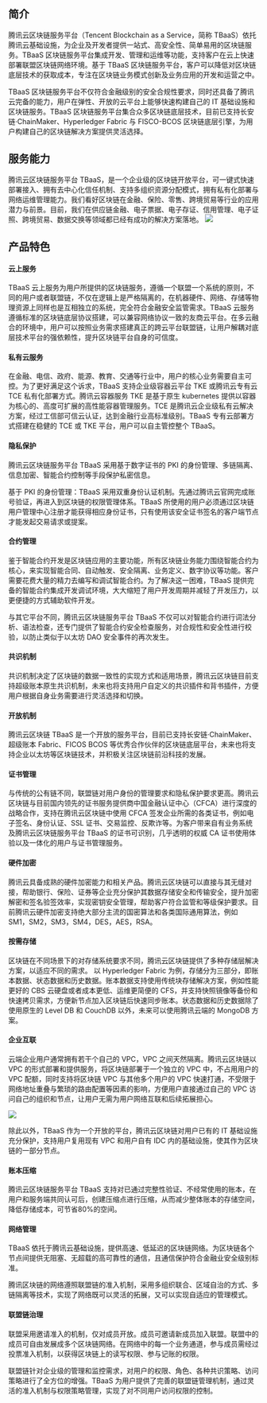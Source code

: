 ## 简介

腾讯云区块链服务平台（Tencent Blockchain as a Service，简称 TBaaS）依托腾讯云基础设施，为企业及开发者提供一站式、高安全性、简单易用的区块链服务。TBaaS 区块链服务平台集成开发、管理和运维等功能，支持客户在云上快速部署联盟区块链网络环境。基于 TBaaS 区块链服务平台，客户可以降低对区块链底层技术的获取成本，专注在区块链业务模式创新及业务应用的开发和运营之中。

TBaaS 区块链服务平台不仅符合金融级别的安全合规性要求，同时还具备了腾讯云完备的能力，用户在弹性、开放的云平台上能够快速构建自己的 IT 基础设施和区块链服务。TBaaS 区块链服务平台集合众多区块链底层技术，目前已支持长安链·ChainMaker、Hyperledger Fabric 与 FISCO-BCOS 区块链底层引擎，为用户构建自己的区块链解决方案提供灵活选择。

## 服务能力

腾讯云区块链服务平台 TBaaS，是一个企业级的区块链开放平台，可一键式快速部署接入、拥有去中心化信任机制、支持多组织资源分配模式，拥有私有化部署与网络运维管理能力。我们看好区块链在金融、保险、零售、跨境贸易等行业的应用潜力与前景。目前，我们在供应链金融、电子票据、电子存证、信用管理、电子证照、跨境贸易、数据交换等领域都已经有成功的解决方案落地。
![](https://main.qcloudimg.com/raw/53ad2010ca6bbd8f87278e1da5ef5e84.png)

## 产品特色

#### 云上服务

TBaaS 云上服务为用户所提供的区块链服务，遵循一个联盟一个系统的原则，不同的用户或者联盟链，不仅在逻辑上是严格隔离的，在机器硬件、网络、存储等物理资源上同样也是互相独立的系统，完全符合金融安全监管需求。TBaaS 云服务遵循标准的区块链底层协议搭建，可以兼容网络协议一致的友商云平台。在多云融合的环境中，用户可以按照业务需求搭建真正的跨云平台联盟链，让用户解耦对底层技术平台的强依赖性，提升区块链平台自身的可信度。

#### 私有云服务

在金融、电信、政府、能源、教育、交通等行业中，用户的核心业务需要自主可控。为了更好满足这个诉求，TBaaS 支持企业级容器云平台 TKE 或腾讯云专有云 TCE 私有化部署方式。腾讯云容器服务 TKE 是基于原生 kubernetes 提供以容器为核心的、高度可扩展的高性能容器管理服务。TCE 是腾讯云企业级私有云解决方案，经过工信部可信云认证，达到金融行业高标准级别。TBaaS 专有云部署方式搭建在稳健的 TCE 或 TKE 平台，用户可以自主管控整个 TBaaS。

#### 隐私保护

腾讯云区块链服务平台 TBaaS 采用基于数字证书的 PKI 的身份管理、多链隔离、信息加密、智能合约控制等手段保护私密信息。

基于 PKI 的身份管理：TBaaS 采用双重身份认证机制。先通过腾讯云官网完成账号验证，再进入到区块链的权限管理体系。TBaaS 所使用的用户必须通过区块链用户管理中心注册才能获得相应身份证书，只有使用该安全证书签名的客户端节点才能发起交易请求或提案。

#### 合约管理

鉴于智能合约开发是区块链应用的主要功能，所有区块链业务能力围绕智能合约为核心，来实现智能合同、自动触发、安全隔离、业务定义、数字协议等功能。客户需要花费大量的精力去编写和调试智能合约。为了解决这一困难，TBaaS 提供完备的智能合约集成开发调试环境，大大缩短了用户开发周期并减轻了开发压力，以更便捷的方式辅助软件开发。

与其它平台不同，腾讯云区块链服务平台 TBaaS 不仅可以对智能合约进行词法分析、语法检查，还专门提供了智能合约安全检查服务，对合规性和安全性进行校验，以防止类似于以太坊 DAO 安全事件的再次发生。

#### 共识机制

共识机制决定了区块链的数据一致性的实现方式和适用场景，腾讯云区块链目前支持超级账本原生共识机制，未来也将支持用户自定义的共识插件和背书插件，方便用户根据自身业务需要进行灵活选择和切换。

#### 开放机制

腾讯云区块链 TBaaS 是一个开放的服务平台，目前已支持长安链·ChainMaker、超级账本 Fabric、FICOS BCOS 等优秀合作伙伴的区块链底层平台，未来也将支持企业以太坊等区块链技术，并积极关注区块链前沿科技的发展。

#### 证书管理

与传统的公有链不同，联盟链对用户身份的管理要求和隐私保护要求更高。腾讯云区块链与目前国内领先的证书服务提供商中国金融认证中心（CFCA）进行深度的战略合作，支持在腾讯云区块链中使用 CFCA 签发企业所需的各类证书，例如电子签名、身份认证、SSL 证书、交易监控、反欺诈等。为客户带来自有业务系统及腾讯云区块链服务平台 TBaaS 的证书可识别，几乎透明的权威 CA 证书使用体验以及一体化的用户与证书管理服务。

#### 硬件加密

腾讯云具备成熟的硬件加密能力和相关产品。腾讯云区块链可以直接与其无缝对接，帮助银行、保险、证券等企业充分保护其数据存储安全和传输安全，提升加密解密和签名验签效率，实现密钥安全管理，帮助客户符合监管和等级保护要求。目前腾讯云硬件加密支持绝大部分主流的国密算法和各类国际通用算法，例如 SM1，SM2，SM3，SM4，DES，AES，RSA。

#### 按需存储

区块链在不同场景下的对存储系统要求不同，腾讯云区块链提供了多种存储层解决方案，以适应不同的需求。 以 Hyperledger Fabric 为例，存储分为三部分，即账本数据、状态数据和历史数据。账本数据支持使用传统块存储解决方案，例如性能更好的 CBS 云硬盘或者成本更低、运维更简便的 CFS，并支持快照镜像等备份和快速拷贝需求，方便新节点加入区块链后快速同步账本。状态数据和历史数据除了使用原生的 Level DB 和 CouchDB 以外，未来可以使用腾讯云端的 MongoDB 方案。

#### 企业互联

云端企业用户通常拥有若干个自己的 VPC，VPC 之间天然隔离。腾讯云区块链以 VPC 的形式部署和提供服务，将区块链部署于一个独立的 VPC 中，不占用用户的 VPC 配额，同时支持将区块链 VPC 与其他多个用户的 VPC 快速打通，不受限于网络地址重叠与繁琐的路由配置等因素的影响，方便用户直接通过自己的 VPC 访问自己的组织和节点，让用户无需为用户网络互联和后续拓展担心。

![](https://main.qcloudimg.com/raw/fa96a4d79bac24ffc3720f16ee9b906a.png)

除此以外，TBaaS 作为一个开放的平台，腾讯云区块链对用户已有的 IT 基础设施充分保护，支持用户复用现有 VPC 和用户自有 IDC 内的基础设施，使其作为区块链的一部分节点。


#### 账本压缩
腾讯云区块链服务平台 TBaaS 支持对已通过完整性验证、不经常使用的账本，在用户和服务端共同认可后，创建压缩点进行压缩，从而减少整体账本的存储空间，降低存储成本，可节省80%的空间。


#### 网络管理

TBaaS 依托于腾讯云基础设施，提供高速、低延迟的区块链网络。为区块链各个节点间提供无阻塞、无超载的高可靠性的通信，且通信保护符合金融业安全级别标准。

腾讯区块链的网络遵照联盟链的准入机制，采用多组织联合、区域自治的方式、多链隔离等技术，实现了网络既可以灵活的拓展，又可以实现自适应的管理模式。

#### 联盟链治理

联盟采用邀请准入的机制，仅对成员开放。成员可邀请新成员加入联盟。联盟中的成员可自由发展成多个区块链网络。在网络中的每一个业务通道，参与成员需经过投票准入机制，以获得区块链上的读写权限、参与记账的权限。

联盟链针对企业级的管理和监控需求，对用户的权限、角色、各种共识策略、访问策略进行了全方位的增强。TBaaS 为用户提供了完善的联盟链管理机制，通过灵活的准入机制与权限策略管理，实现了对不同用户访问权限的控制。





